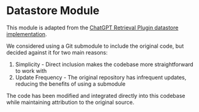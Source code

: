 # Datastore Module

This module is adapted from the [ChatGPT Retrieval Plugin datastore implementation](https://github.com/openai/chatgpt-retrieval-plugin/tree/main/datastore).

We considered using a Git submodule to include the original code, but decided against it for two main reasons:

1. Simplicity - Direct inclusion makes the codebase more straightforward to work with
2. Update Frequency - The original repository has infrequent updates, reducing the benefits of using a submodule

The code has been modified and integrated directly into this codebase while maintaining attribution to the original source.
